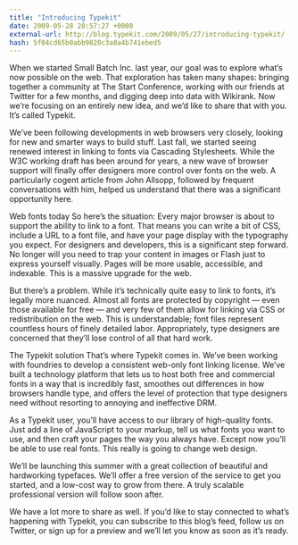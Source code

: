 ```yaml
---
title: "Introducing Typekit"
date: 2009-05-28 20:57:27 +0000
external-url: http://blog.typekit.com/2009/05/27/introducing-typekit/
hash: 5f04cd65b0abb9820c3a8a4b741ebed5
---
```



When we started Small Batch Inc. last year, our goal was to explore what’s now possible on the web. That exploration has taken many shapes: bringing together a community at The Start Conference, working with our friends at Twitter for a few months, and digging deep into data with Wikirank. Now we’re focusing on an entirely new idea, and we’d like to share that with you. It’s called Typekit.

We’ve been following developments in web browsers very closely, looking for new and smarter ways to build stuff. Last fall, we started seeing renewed interest in linking to fonts via Cascading Stylesheets. While the W3C working draft has been around for years, a new wave of browser support will finally offer designers more control over fonts on the web. A particularly cogent article from John Allsopp, followed by frequent conversations with him, helped us understand that there was a significant opportunity here.

Web fonts today
So here’s the situation: Every major browser is about to support the ability to link to a font. That means you can write a bit of CSS, include a URL to a font file, and have your page display with the typography you expect. For designers and developers, this is a significant step forward. No longer will you need to trap your content in images or Flash just to express yourself visually. Pages will be more usable, accessible, and indexable. This is a massive upgrade for the web.

But there’s a problem. While it’s technically quite easy to link to fonts, it’s legally more nuanced. Almost all fonts are protected by copyright — even those available for free — and very few of them allow for linking via CSS or redistribution on the web. This is understandable; font files represent countless hours of finely detailed labor. Appropriately, type designers are concerned that they’ll lose control of all that hard work.

The Typekit solution
That’s where Typekit comes in. We’ve been working with foundries to develop a consistent web-only font linking license. We’ve built a technology platform that lets us to host both free and commercial fonts in a way that is incredibly fast, smoothes out differences in how browsers handle type, and offers the level of protection that type designers need without resorting to annoying and ineffective DRM.

As a Typekit user, you’ll have access to our library of high-quality fonts. Just add a line of JavaScript to your markup, tell us what fonts you want to use, and then craft your pages the way you always have. Except now you’ll be able to use real fonts. This really is going to change web design.

We’ll be launching this summer with a great collection of beautiful and hardworking typefaces. We’ll offer a free version of the service to get you started, and a low-cost way to grow from there. A truly scalable professional version will follow soon after.

We have a lot more to share as well. If you’d like to stay connected to what’s happening with Typekit, you can subscribe to this blog’s feed, follow us on Twitter, or sign up for a preview and we’ll let you know as soon as it’s ready.

       

